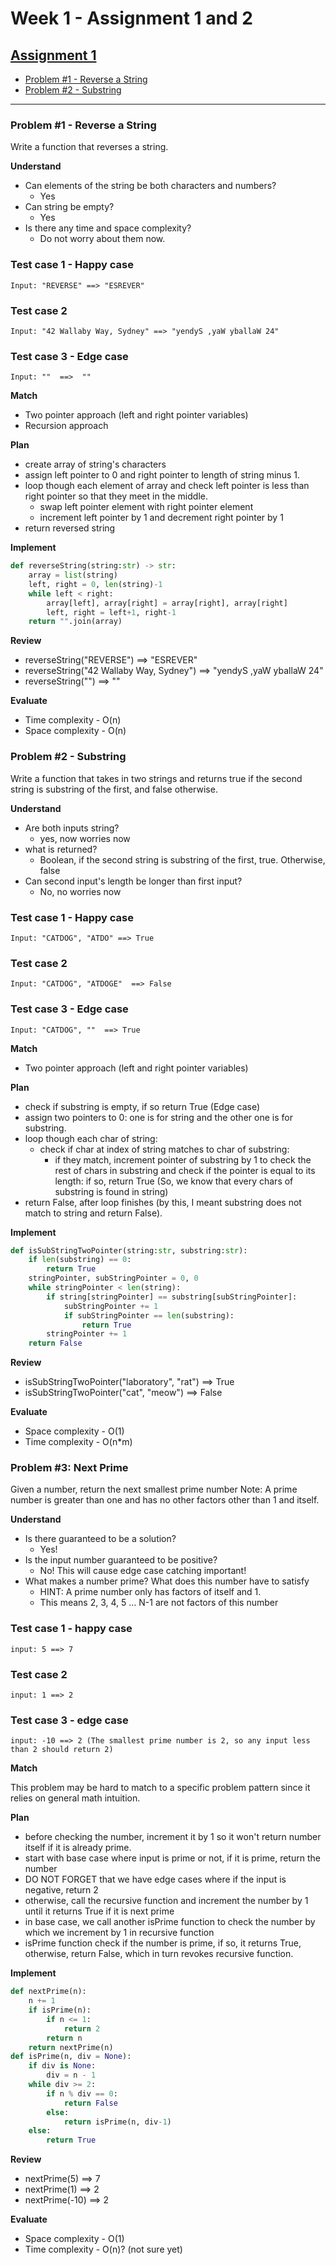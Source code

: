 # Week 1 - Assignment 1 and 2

## [Assignment 1](#assignment-1)

* [Problem #1 - Reverse a String](#problem-1---reverse-a-string)
* [Problem #2 - Substring](#problem-2---substring)
---

### __Problem #1 - Reverse a String__

Write a function that reverses a string.

__Understand__

* Can elements of the string be both characters and numbers?
    * Yes
* Can string be empty?
    * Yes
* Is there any time and space complexity?
    * Do not worry about them now.

### Test case 1 - Happy case
    Input: "REVERSE" ==> "ESREVER" 
### Test case 2
    Input: "42 Wallaby Way, Sydney" ==> "yendyS ,yaW yballaW 24"
### Test case 3 - Edge case
    Input: ""  ==>  ""

__Match__

* Two pointer approach (left and right pointer variables)
* Recursion approach

__Plan__

* create array of string's characters
* assign left pointer to 0 and right pointer to length of string minus 1.
* loop though each element of array and check left pointer is less than right pointer so that they meet in the middle.
    * swap left pointer element with right pointer element
    * increment left pointer by 1 and decrement right pointer by 1
* return reversed string

__Implement__
```python
def reverseString(string:str) -> str:
    array = list(string)
    left, right = 0, len(string)-1
    while left < right:
        array[left], array[right] = array[right], array[right]
        left, right = left+1, right-1
    return "".join(array)
```

__Review__

* reverseString("REVERSE") ==> "ESREVER" 
* reverseString("42 Wallaby Way, Sydney") ==> "yendyS ,yaW yballaW 24"
* reverseString("") ==> ""

__Evaluate__

* Time complexity - O(n)
* Space complexity - O(n)

### __Problem #2 - Substring__
Write a function that takes in two strings and returns true if the second string is substring of the first, and false otherwise.

__Understand__

* Are both inputs string?
    * yes, now worries now
* what is returned?
    * Boolean, if the second string is substring of the first, true. Otherwise, false
* Can second input's length be longer than first input?
    * No, no worries now

### Test case 1 - Happy case
    Input: "CATDOG", "ATDO" ==> True
### Test case 2
    Input: "CATDOG", "ATDOGE"  ==> False
### Test case 3 - Edge case
    Input: "CATDOG", ""  ==> True

__Match__

* Two pointer approach (left and right pointer variables)

__Plan__

* check if substring is empty, if so return True (Edge case)
* assign two pointers to 0: one is for string and the other one is for substring.
* loop though each char of string:
    * check if char at index of string matches to char of substring:
        * if they match, increment pointer of substring by 1 to check the rest of chars in substring
		and check if the pointer is equal to its length: if so, return True (So, we know that every chars of substring is found in string)
* return False, after loop finishes (by this, I meant substring does not match to string and return False).

__Implement__
```python
def isSubStringTwoPointer(string:str, substring:str):
    if len(substring) == 0:
        return True
    stringPointer, subStringPointer = 0, 0
    while stringPointer < len(string):
        if string[stringPointer] == substring[subStringPointer]:
            subStringPointer += 1
            if subStringPointer == len(substring):
                return True
        stringPointer += 1
    return False
```

__Review__

* isSubStringTwoPointer("laboratory", "rat") ==> True
* isSubStringTwoPointer("cat", "meow") ==> False

__Evaluate__
	
* Space complexity - O(1)
* Time complexity - O(n*m)


### __Problem #3: Next Prime__
 Given a number, return the next smallest prime number Note: A prime number is greater than one and has no other factors other than 1 and itself.

__Understand__

* Is there guaranteed to be a solution?
    * Yes!
* Is the input number guaranteed to be positive?
    * No! This will cause edge case catching important!
* What makes a number prime? What does this number have to satisfy
    * HINT: A prime number only has factors of itself and 1.
    * This means 2, 3, 4, 5 … N-1 are not factors of this number

### Test case 1 - happy case
	input: 5 ==> 7
### Test case 2
	input: 1 ==> 2
### Test case 3 - edge case
	input: -10 ==> 2 (The smallest prime number is 2, so any input less than 2 should return 2)

__Match__

This problem may be hard to match to a specific problem pattern since it relies on general math intuition.

__Plan__

* before checking the number, increment it by 1 so it won't return number itself if it is already prime.
* start with base case where input is prime or not, if it is prime, return the number
* DO NOT FORGET that we have edge cases where if the input is negative, return 2
* otherwise, call the recursive function and increment the number by 1 until it returns True if it is next prime
* in base case, we call another isPrime function to check the number by which we increment by 1 in recursive function
* isPrime function check if the number is prime, if so, it returns True, otherwise, return False, which in turn revokes recursive function.

__Implement__

```python
def nextPrime(n):
    n += 1
    if isPrime(n):
        if n <= 1:
            return 2
        return n
    return nextPrime(n)
def isPrime(n, div = None):
    if div is None:
        div = n - 1
    while div >= 2:
        if n % div == 0:
            return False
        else:
            return isPrime(n, div-1)
    else:
        return True
```

__Review__

* nextPrime(5) ==> 7
* nextPrime(1) ==> 2
* nextPrime(-10) ==> 2

__Evaluate__

* Space complexity - O(1)
* Time complexity - O(n)? (not sure yet)
	





